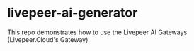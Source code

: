 # livepeer-ai-generator
This repo demonstrates how to use the Livepeer AI Gateways (Livepeer.Cloud's Gateway).
